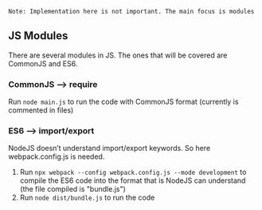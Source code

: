 `Note: Implementation here is not important. The main focus is modules`

## JS Modules
There are several modules in JS. The ones that will be covered are CommonJS and ES6.

### CommonJS --> require
Run `node main.js` to run the code with CommonJS format (currently is commented in files)

### ES6 --> import/export
NodeJS doesn’t understand import/export keywords. So here webpack.config.js is needed. 

1. Run `npx webpack --config webpack.config.js --mode development` to compile the ES6 code into the format that is NodeJS can understand
(the file compiled is "bundle.js")
2. Run `node dist/bundle.js` to run the code
